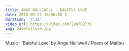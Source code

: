```yaml
---
title: ANGE HALLIWELL - BALEFUL LOVE
date: 2018-09-27 10:50:58 Z
duration: '7:32'
video_url: https://vimeo.com/290702736
img: balefullove.jpg
---
```


Music : ‘Baleful Love’ by Ange Halliwell / Poem of Malibu
<BR>
  <BR><BR>
